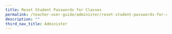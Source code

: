 ```yaml
---
title: Reset Student Passwords for Classes
permalink: /teacher-user-guide/administer/reset-student-passwords-for-classes/
description: ""
third_nav_title: Administer
---
```

